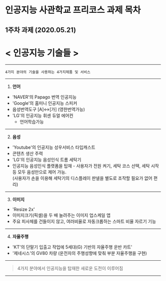 # 인공지능 사관학교 프리코스 과제 목차

## 1주차 과제 (2020.05.21)
# **< 인공지능  기술들 >**

---
    4가지 분야의 기술을 사용하는 4가지제품 및 서비스
---
1. **언어**
+ 'NAVER'의 Papago 번역 인공지능
+ 'Google'의 홈미니 인공지능 스피커
 + 음성번역도구 [A]↔[가] (영한번역가능)
+ 'LG'의 인공지능 휘센 듀얼 에어컨
  + 언어학습가능
---
2. **음성**
+ 'Youtube'의 인공지능 성우서비스 타입캐스트
 + 콘텐츠 생산 주력
+ 'LG'의 인공지능 음성인식 트롬 세탁기
 + 인공지능 음성인식 플랫폼을 탑재 - 사용자가 전원 켜기, 세탁 코스 선택, 세탁 시작 등 모두 음성만으로 제어 가능.   
  (사용자가 손을 이용해 세탁기의 디스플레이 판넬을 별도로 조작할 필요가 없어 편리)
----
3. **이미지**
+ 'Resize 2x'
 + 이미지크기(픽셀)을 두 배 늘려주는 이미지 업스케일 앱
 + 주요 피사체를 건들이지 않고, 여러비율로 자동크롭하는 스마트 비율 자르기 기능
---
4. **자율주행**
+ 'KT'의 단말기 입출고 작업에 5세대(G) 기반의 자율주행 운반 카트'
+  '제네시스'의 GV80 차량 (운전자의 주행성향에 맞춰 부분 자율주행을 구현)
---
> 4가지 분야에서 인공지능을 탑재한 새로운 도전이 이루어짐
---
